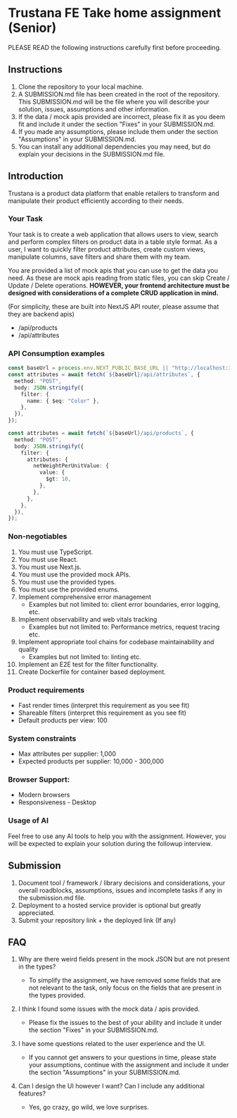 # Trustana FE Take home assignment (Senior)

PLEASE READ the following instructions carefully first before proceeding.

## Instructions

1. Clone the repository to your local machine.
2. A SUBMISSION.md file has been created in the root of the repository. This SUBMISSION.md will be the file where you will describe your solution, issues, assumptions and other information.
3. If the data / mock apis provided are incorrect, please fix it as you deem fit and include it under the section "Fixes" in your SUBMISSION.md.
4. If you made any assumptions, please include them under the section "Assumptions" in your SUBMISSION.md.
5. You can install any additional dependencies you may need, but do explain your decisions in the SUBMISSION.md file.

## Introduction

Trustana is a product data platform that enable retailers to transform and manipulate their product efficiently according to their needs.

### Your Task

Your task is to create a web application that allows users to view, search and perform complex filters on product data in a table style format. As a user, I want to quickly filter product attributes, create custom views, manipulate columns, save filters and share them with my team.

You are provided a list of mock apis that you can use to get the data you need. As these are mock apis reading from static files, you can skip Create / Update / Delete operations. **HOWEVER, your frontend architecture must be designed with considerations of a complete CRUD application in mind.**

(For simplicity, these are built into NextJS API router, please assume that they are backend apis)

- /api/products
- /api/attributes

### API Consumption examples

```ts
const baseUrl = process.env.NEXT_PUBLIC_BASE_URL || "http://localhost:3000";
const attributes = await fetch(`${baseUrl}/api/attributes`, {
  method: "POST",
  body: JSON.stringify({
    filter: {
      name: { $eq: "Color" },
    },
  }),
});

const attributes = await fetch(`${baseUrl}/api/products`, {
  method: "POST",
  body: JSON.stringify({
    filter: {
      attributes: {
        netWeightPerUnitValue: {
          value: {
            $gt: 10,
          },
        },
      },
    },
  }),
});
```

### Non-negotiables

1. You must use TypeScript.
2. You must use React.
3. You must use Next.js.
4. You must use the provided mock APIs.
5. You must use the provided types.
6. You must use the provided enums.
7. Implement comprehensive error management
   - Examples but not limited to: client error boundaries, error logging, etc.
8. Implement observability and web vitals tracking
   - Examples but not limited to: Performance metrics, request tracing etc.
9. Implement appropriate tool chains for codebase maintainability and quality
   - Examples but not limited to: linting etc.
10. Implement an E2E test for the filter functionality.
11. Create Dockerfile for container based deployment.

### Product requirements

- Fast render times (interpret this requirement as you see fit)
- Shareable filters (interpret this requirement as you see fit)
- Default products per view: 100

### System constraints

- Max attributes per supplier: 1,000
- Expected products per supplier: 10,000 - 300,000

### Browser Support:

- Modern browsers
- Responsiveness - Desktop

### Usage of AI

Feel free to use any AI tools to help you with the assignment. However, you will be expected to explain your solution during the followup interview.

## Submission

1. Document tool / framework / library decisions and considerations, your overall roadblocks, assumptions, issues and incomplete tasks if any in the submission.md file.
2. Deployment to a hosted service provider is optional but greatly appreciated.
3. Submit your repository link + the deployed link (If any)

## FAQ

1. Why are there weird fields present in the mock JSON but are not present in the types?

   - To simplify the assignment, we have removed some fields that are not relevant to the task, only focus on the fields that are present in the types provided.

2. I think I found some issues with the mock data / apis provided.

   - Please fix the issues to the best of your ability and include it under the section "Fixes" in your SUBMISSION.md.

3. I have some questions related to the user experience and the UI.

   - If you cannot get answers to your questions in time, please state your assumptions, continue with the assignment and include it under the section "Assumptions" in your SUBMISSION.md.

4. Can I design the UI however I want? Can I include any additional features?
   - Yes, go crazy, go wild, we love surprises.
